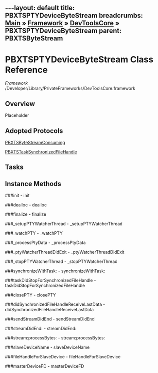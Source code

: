 ---layout: default
title: PBXTSPTYDeviceByteStream
breadcrumbs: <a href="/index.html">Main</a> &raquo; <a href="/Frameworks.html">Framework</a> &raquo; <a href="/Frameworks/DevToolsCore.html">DevToolsCore</a> &raquo; PBXTSPTYDeviceByteStream
parent: PBXTSByteStream 
---
# PBXTSPTYDeviceByteStream Class Reference

*Framework* /Developer/Library/PrivateFrameworks/DevToolsCore.framework

## Overview

Placeholder

## Adopted Protocols

[PBXTSByteStreamConsuming]()

[PBXTSTaskSynchronizedFileHandle]()

## Tasks

## Instance Methods

<a name="-init"></a>
###init
    - init

<a name="-dealloc"></a>
###dealloc
    - dealloc

<a name="-finalize"></a>
###finalize
    - finalize

<a name="-_setupPTYWatcherThread"></a>
###_setupPTYWatcherThread
    - _setupPTYWatcherThread

<a name="-_watchPTY"></a>
###_watchPTY
    - _watchPTY

<a name="-_processPtyData"></a>
###_processPtyData
    - _processPtyData

<a name="-_ptyWatcherThreadDidExit"></a>
###_ptyWatcherThreadDidExit
    - _ptyWatcherThreadDidExit

<a name="-_stopPTYWatcherThread"></a>
###_stopPTYWatcherThread
    - _stopPTYWatcherThread

<a name="-synchronizeWithTask:"></a>
###synchronizeWithTask:
    - synchronizeWithTask:

<a name="-taskDidStopForSynchronizedFileHandle"></a>
###taskDidStopForSynchronizedFileHandle
    - taskDidStopForSynchronizedFileHandle

<a name="-closePTY"></a>
###closePTY
    - closePTY

<a name="-didSynchronizedFileHandleReceiveLastData"></a>
###didSynchronizedFileHandleReceiveLastData
    - didSynchronizedFileHandleReceiveLastData

<a name="-sendStreamDidEnd"></a>
###sendStreamDidEnd
    - sendStreamDidEnd

<a name="-streamDidEnd:"></a>
###streamDidEnd:
    - streamDidEnd:

<a name="-stream:processBytes:"></a>
###stream:processBytes:
    - stream:processBytes:

<a name="-slaveDeviceName"></a>
###slaveDeviceName
    - slaveDeviceName

<a name="-fileHandleForSlaveDevice"></a>
###fileHandleForSlaveDevice
    - fileHandleForSlaveDevice

<a name="-masterDeviceFD"></a>
###masterDeviceFD
    - masterDeviceFD

